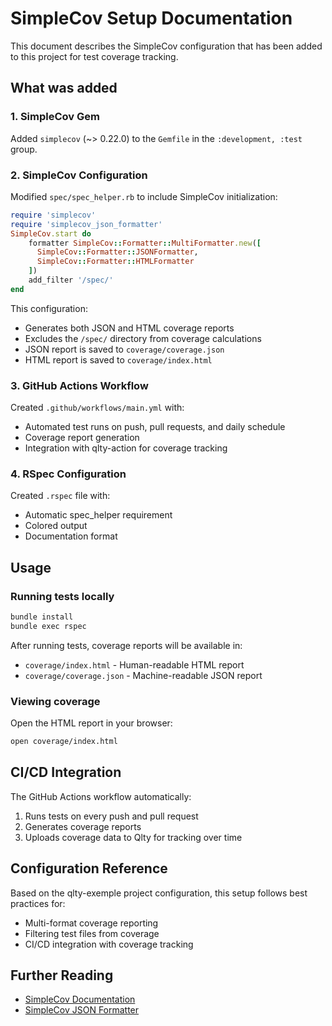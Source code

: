# SimpleCov Setup Documentation

This document describes the SimpleCov configuration that has been added to this project for test coverage tracking.

## What was added

### 1. SimpleCov Gem
Added `simplecov` (~> 0.22.0) to the `Gemfile` in the `:development, :test` group.

### 2. SimpleCov Configuration
Modified `spec/spec_helper.rb` to include SimpleCov initialization:

```ruby
require 'simplecov'
require 'simplecov_json_formatter'
SimpleCov.start do
    formatter SimpleCov::Formatter::MultiFormatter.new([
      SimpleCov::Formatter::JSONFormatter,
      SimpleCov::Formatter::HTMLFormatter
    ])
    add_filter '/spec/'
end
```

This configuration:
- Generates both JSON and HTML coverage reports
- Excludes the `/spec/` directory from coverage calculations
- JSON report is saved to `coverage/coverage.json`
- HTML report is saved to `coverage/index.html`

### 3. GitHub Actions Workflow
Created `.github/workflows/main.yml` with:
- Automated test runs on push, pull requests, and daily schedule
- Coverage report generation
- Integration with qlty-action for coverage tracking

### 4. RSpec Configuration
Created `.rspec` file with:
- Automatic spec_helper requirement
- Colored output
- Documentation format

## Usage

### Running tests locally
```bash
bundle install
bundle exec rspec
```

After running tests, coverage reports will be available in:
- `coverage/index.html` - Human-readable HTML report
- `coverage/coverage.json` - Machine-readable JSON report

### Viewing coverage
Open the HTML report in your browser:
```bash
open coverage/index.html
```

## CI/CD Integration

The GitHub Actions workflow automatically:
1. Runs tests on every push and pull request
2. Generates coverage reports
3. Uploads coverage data to Qlty for tracking over time

## Configuration Reference

Based on the qlty-exemple project configuration, this setup follows best practices for:
- Multi-format coverage reporting
- Filtering test files from coverage
- CI/CD integration with coverage tracking

## Further Reading

- [SimpleCov Documentation](https://github.com/simplecov-ruby/simplecov)
- [SimpleCov JSON Formatter](https://github.com/vicentllongo/simplecov-json)